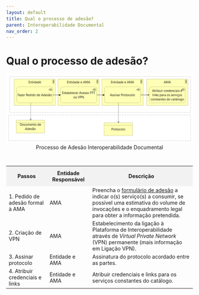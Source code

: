 ```yaml
---
layout: default
title: Qual o processo de adesão?
parent: Interoperabilidade Documental
nav_order: 2
---
```

# Qual o processo de adesão?

<div style="text-align: center;">
  <img src="../../assets/images/inter%20doc.png" alt="Processo de Adesão Interoperabilidade Documental">
</div>
 <div style="text-align: center;">Processo de Adesão Interoperabilidade Documental</div>
<br>

<table>
  <caption></caption>
  <tr>
    <th style="background-color: #f2f2f2; padding: 10px;">Passos</th>
    <th style="background-color: #f2f2f2; padding: 10px;">Entidade Responsável</th>
    <th style="background-color: #f2f2f2; padding: 10px;">Descrição</th>
  </tr>
  <tr>
    <td>1. Pedido de adesão formal à AMA</td>
    <td>AMA</td>
    <td>Preencha o <a href="https://www.iap.gov.pt/web/iap/formulario-de-adesao?serviceId=4" target="_blank">formulário de adesão</a> a indicar o(s) serviço(s) a consumir, se possível uma estimativa do volume de invocações e o enquadramento legal para obter a informação pretendida.</td>
  </tr>
  <tr>
    <td>2. Criação de VPN</td>
    <td>AMA</td>
    <td>Estabelecimento da ligação à Plataforma de Interoperabilidade através de <em>Virtual Private Network</em> (VPN) permanente (mais informação em Ligação VPN).</td>
  </tr>
  <tr>
    <td>3. Assinar protocolo</td>
    <td>Entidade e AMA</td>
    <td>Assinatura do protocolo acordado entre as partes.</td>
  </tr>
  <tr>
    <td>4. Atribuir credenciais e links</td>
    <td>Entidade e AMA</td>
    <td>Atribuir credenciais e links para os serviços constantes do catálogo.</td>
  </tr>
</table>
